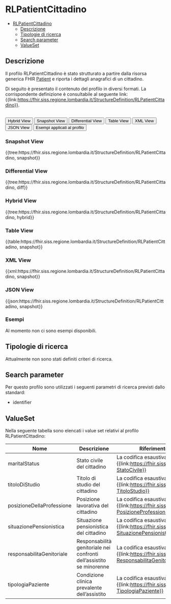 # RLPatientCittadino

- [RLPatientCittadino](#rlpatientcittadino)
  - [Descrizione](#descrizione)
  - [Tipologie di ricerca](#tipologie-di-ricerca)
  - [Search parameter](#search-parameter)
  - [ValueSet](#valueset)

## Descrizione

Il profilo RLPatientCittadino è stato strutturato a partire dalla risorsa generica FHIR [Patient](http://hl7.org/fhir/R4/patient.html) e riporta i dettagli anagrafici di un cittadino.

Di seguito è presentato il contenuto del profilo in diversi formati. La corrispondente definizione è consultabile al seguente link: {{link:https://fhir.siss.regione.lombardia.it/StructureDefinition/RLPatientCittadino}}.

<br>
<div class="tab">
  <button class="tablinks active" onclick="openTab(event, 'Hybrid View')">Hybrid View</button>
  <button class="tablinks" onclick="openTab(event, 'Snapshot View')">Snapshot View</button>
  <button class="tablinks" onclick="openTab(event, 'Differential View')">Differential View</button>
  <button class="tablinks" onclick="openTab(event, 'Table View')">Table View</button>
  <button class="tablinks" onclick="openTab(event, 'XML View')">XML View</button>
  <button class="tablinks" onclick="openTab(event, 'JSON View')">JSON View</button>
  <button class="tablinks" onclick="openTab(event, 'Esempi')">Esempi applicati al profilo</button>
</div>

<div id="Snapshot View" class="tabcontent">
  <h3>Snapshot View</h3>
{{tree:https://fhir.siss.regione.lombardia.it/StructureDefinition/RLPatientCittadino, snapshot}}
</div>

<div id="Differential View" class="tabcontent">
  <h3>Differential View</h3>
{{tree:https://fhir.siss.regione.lombardia.it/StructureDefinition/RLPatientCittadino, diff}}
</div>

<div id="Hybrid View" class="tabcontent"  style="display:block">
  <h3>Hybrid View</h3>
{{tree:https://fhir.siss.regione.lombardia.it/StructureDefinition/RLPatientCittadino, hybrid}}
</div>

<div id="Table View" class="tabcontent">
  <h3>Table View</h3>
{{table:https://fhir.siss.regione.lombardia.it/StructureDefinition/RLPatientCittadino, snapshot}}
</div>

<div id="XML View" class="tabcontent">
  <h3>XML View</h3>
{{xml:https://fhir.siss.regione.lombardia.it/StructureDefinition/RLPatientCittadino, snapshot}}
</div>

<div id="JSON View" class="tabcontent">
  <h3>JSON View</h3>
{{json:https://fhir.siss.regione.lombardia.it/StructureDefinition/RLPatientCittadino, snapshot}}
</div>

<div id="Esempi" class="tabcontent">
  <h3>Esempi</h3>
Al momento non ci sono esempi disponibili.
<br>
</div>

<!-- ===================================================FINE SEZIONE=================================================== -->

## Tipologie di ricerca
Attualmente non sono stati definiti criteri di ricerca.

<!-- ===================================================FINE SEZIONE=================================================== -->

## Search parameter
Per questo profilo sono utilizzati i seguenti parametri di ricerca previsti dallo standard: 
- identifier

<!-- ===================================================FINE SEZIONE=================================================== -->

## ValueSet
Nella seguente tabella sono elencati i value set relativi al profilo RLPatientCittadino:

| Nome | Descrizione | Riferimento al dettaglio della codifica |
|---|---|---|
| maritalStatus | Stato civile del cittadino | La codifica esaustiva è definita dal ValueSet {{link:https://fhir.siss.regione.lombardia.it/ValueSet/SIAD-StatoCivile}} |
| titoloDiStudio | Titolo di studio del cittadino | La codifica esaustiva è definita dal ValueSet {{link:https://fhir.siss.regione.lombardia.it/ValueSet/SIAD-TitoloStudio}} |
| posizioneDellaProfessione | Posizione lavorativa del cittadino | La codifica esaustiva è definita dal ValueSet {{link:https://fhir.siss.regione.lombardia.it/ValueSet/SIAD-PosizioneProfessione}} |
| situazionePensionistica | Situazione pensionistica del cittadino | La codifica esaustiva è definita dal ValueSet {{link:https://fhir.siss.regione.lombardia.it/ValueSet/SIAD-SituazionePensionistica}} |
| responsabilitaGenitoriale | Responsabilità genitoriale nei confronti dell’assistito se minorenne | La codifica esaustiva è definita dal ValueSet {{link:https://fhir.siss.regione.lombardia.it/ValueSet/SIAD-ResponsabilitaGenitoriale}} |
| tipologiaPaziente | Condizione clinica prevalente dell’assistito | La codifica esaustiva è definita dal ValueSet {{link:https://fhir.siss.regione.lombardia.it/ValueSet/SIAD-TipologiaPaziente}} |
